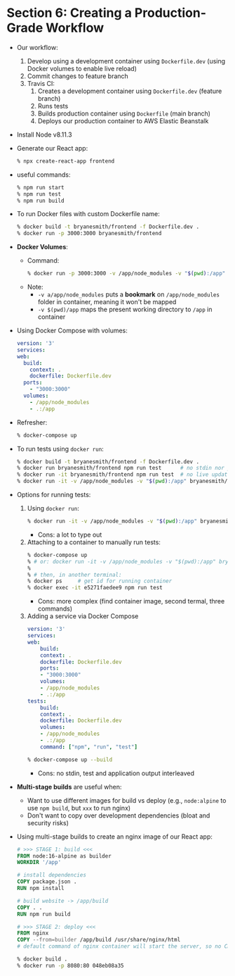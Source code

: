 # Section 6: Creating a Production-Grade Workflow

- Our workflow: 
    1. Develop using a development container using `Dockerfile.dev` (using Docker volumes to enable live reload)
    2. Commit changes to feature branch
    3. Travis CI:
        1. Creates a development container using `Dockerfile.dev` (feature branch)
        2. Runs tests
        3. Builds production container using `Dockerfile` (main branch)
        4. Deploys our production container to AWS Elastic Beanstalk 

- Install Node v8.11.3

- Generate our React app:
    ```sh
    % npx create-react-app frontend
    ```

- useful commands:
    ```sh
    % npm run start
    % npm run test
    % npm run build
    ```

- To run Docker files with custom Dockerfile name:
    ```sh
    % docker build -t bryanesmith/frontend -f Dockerfile.dev . 
    % docker run -p 3000:3000 bryanesmith/frontend
    ```

- **Docker Volumes**:
    - Command:
        ```sh
        % docker run -p 3000:3000 -v /app/node_modules -v "$(pwd):/app" bryanesmith/frontend
        ```
    - Note:
        - `-v a/app/node_modules` puts a **bookmark** on `/app/node_modules` folder in container, meaning it won't be mapped
        - `-v $(pwd)/app` maps the present working directory to `/app` in container

- Using Docker Compose with volumes:
    ```yaml
    version: '3'
    services:
    web:
      build:
        context: .
        dockerfile: Dockerfile.dev
      ports: 
        - "3000:3000"
      volumes: 
        - /app/node_modules
        - .:/app
    ```

- Refresher:
    ```bash
    % docker-compose up
    ```

- To run tests using `docker run`:
    ```bash
    % docker build -t bryanesmith/frontend -f Dockerfile.dev . 
    % docker run bryanesmith/frontend npm run test      # no stdin nor psuedo terminal
    % docker run -it bryanesmith/frontend npm run test  # no live updates
    % docker run -it -v /app/node_modules -v "$(pwd):/app" bryanesmith/frontend npm run test
    ```

* Options for running tests:
    1. Using `docker run`:
        ```bash
        % docker run -it -v /app/node_modules -v "$(pwd):/app" bryanesmith/frontend npm run test
        ```
        - Cons: a lot to type out
    2. Attaching to a container to manually run tests:
        ```bash
        % docker-compose up
        % # or: docker run -it -v /app/node_modules -v "$(pwd):/app" bryanesmith/frontend
        % 
        % # then, in another terminal:
        % docker ps     # get id for running container
        % docker exec -it e5271faedee9 npm run test
        ```
        - Cons: more complex (find container image, second termal, three commands)
    3. Adding a service via Docker Compose 
        ```yaml
        version: '3'
        services:
        web:
            build:
            context: .
            dockerfile: Dockerfile.dev
            ports: 
            - "3000:3000"
            volumes: 
            - /app/node_modules
            - .:/app
        tests:
            build:
            context: .
            dockerfile: Dockerfile.dev
            volumes: 
            - /app/node_modules
            - .:/app
            command: ["npm", "run", "test"]
        ```
        ```bash
        % docker-compose up --build
        ```
        - Cons: no stdin, test and application output interleaved 

* **Multi-stage builds** are useful when:
    - Want to use different images for build vs deploy (e.g., `node:alpine` to use `npm build`, but `xxx` to run nginx)
    - Don't want to copy over development dependencies (bloat and security risks)

* Using multi-stage builds to create an nginx image of our React app:
    ```DOCKERFILE
    # >>> STAGE 1: build <<<
    FROM node:16-alpine as builder
    WORKDIR '/app'

    # install dependencies
    COPY package.json .
    RUN npm install

    # build website -> /app/build
    COPY . .
    RUN npm run build

    # >>> STAGE 2: deploy <<<
    FROM nginx
    COPY --from=builder /app/build /usr/share/nginx/html
    # default command of nginx container will start the server, so no CMD required
    ```
    ```bash
    % docker build .
    % docker run -p 8080:80 048eb08a35 
    ```